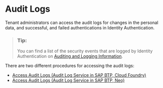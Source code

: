<!-- loioad47e376d44949b3a4c809b9ea79ed3a -->

# Audit Logs

Tenant administrators can access the audit logs for changes in the personal data, and successful, and failed authentications in Identity Authentication.

> ### Tip:  
> You can find a list of the security events that are logged by Identity Authentication on [Auditing and Logging Information](../Security/auditing-and-logging-information-ac5537b.md).

There are two different procedures for accessing the audit logs:

-   [Access Audit Logs \(Audit Log Service in SAP BTP, Cloud Foundry\)](access-audit-logs-audit-log-service-in-sap-btp-cloud-foundry-a3e793c.md)
-   [Access Audit Logs \(Audit Log Service in SAP BTP, Neo\)](access-audit-logs-audit-log-service-in-sap-btp-neo-9f6b9a4.md)

